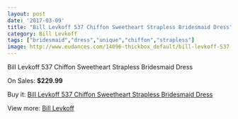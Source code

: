 ```yaml
---
layout: post
date: '2017-03-09'
title: "Bill Levkoff 537 Chiffon Sweetheart Strapless Bridesmaid Dress"
category: Bill Levkoff
tags: ["bridesmaid","dress","unique","chiffon","strapless"]
image: http://www.eudances.com/14096-thickbox_default/bill-levkoff-537-chiffon-sweetheart-strapless-bridesmaid-dress.jpg
---
```

Bill Levkoff 537 Chiffon Sweetheart Strapless Bridesmaid Dress

On Sales: **$229.99**
<a href="https://www.eudances.com/en/bill-levkoff/4228-bill-levkoff-537-chiffon-sweetheart-strapless-bridesmaid-dress.html"><amp-img layout="responsive" width="600" height="600" src="//www.eudances.com/14096-thickbox_default/bill-levkoff-537-chiffon-sweetheart-strapless-bridesmaid-dress.jpg" alt="Bill Levkoff 537 Chiffon Sweetheart Strapless Bridesmaid Dress 0" /></a>
<a href="https://www.eudances.com/en/bill-levkoff/4228-bill-levkoff-537-chiffon-sweetheart-strapless-bridesmaid-dress.html"><amp-img layout="responsive" width="600" height="600" src="//www.eudances.com/14097-thickbox_default/bill-levkoff-537-chiffon-sweetheart-strapless-bridesmaid-dress.jpg" alt="Bill Levkoff 537 Chiffon Sweetheart Strapless Bridesmaid Dress 1" /></a>

Buy it: [Bill Levkoff 537 Chiffon Sweetheart Strapless Bridesmaid Dress](https://www.eudances.com/en/bill-levkoff/4228-bill-levkoff-537-chiffon-sweetheart-strapless-bridesmaid-dress.html "Bill Levkoff 537 Chiffon Sweetheart Strapless Bridesmaid Dress")

View more: [Bill Levkoff](https://www.eudances.com/en/57-bill-levkoff "Bill Levkoff")